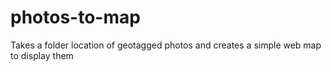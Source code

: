 # photos-to-map
Takes a folder location of geotagged photos and creates a simple web map to display them
